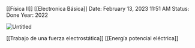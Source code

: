 [[Física II]] [[Electronica Básica]]
Date: February 13, 2023 11:51 AM
Status: Done
Year: 2022

![Untitled](_private/Images/Potencial%20Eléctrico/Untitled.png)

[[Trabajo de una fuerza electrostática]]
[[Energía potencial eléctrica]]